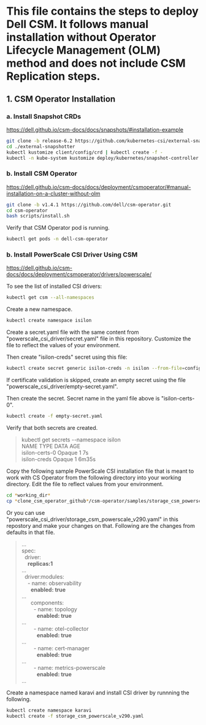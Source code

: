 # This file contains the steps to deploy Dell CSM. It follows manual installation without Operator Lifecycle Management (OLM) method and does not include CSM Replication steps. 

## 1. CSM Operator Installation
### a. Install Snapshot CRDs

https://dell.github.io/csm-docs/docs/snapshots/#installation-example

```bash
git clone -b release-6.2 https://github.com/kubernetes-csi/external-snapshotter
cd ./external-snapshotter
kubectl kustomize client/config/crd | kubectl create -f -
kubectl -n kube-system kustomize deploy/kubernetes/snapshot-controller | kubectl create -f -
```


### b. Install CSM Operator

https://dell.github.io/csm-docs/docs/deployment/csmoperator/#manual-installation-on-a-cluster-without-olm

```bash
git clone -b v1.4.1 https://github.com/dell/csm-operator.git
cd csm-operator
bash scripts/install.sh
```

Verify that CSM Operator pod is running.
```bash
kubectl get pods -n dell-csm-operator
```

### b. Install PowerScale CSI Driver Using CSM

https://dell.github.io/csm-docs/docs/deployment/csmoperator/drivers/powerscale/

To see the list of installed CSI drivers:  
```bash
kubectl get csm --all-namespaces
```

Create a new namespace.
```bash
kubectl create namespace isilon
```

Create a secret.yaml file with the same content from "powerscale_csi_driver/secret.yaml" file in this repository. Customize the file to reflect the values of your environment.

Then create "isilon-creds" secret using this file:

```bash
kubectl create secret generic isilon-creds -n isilon --from-file=config=secret.yaml
```

If certificate validation is skipped, create an empty secret using the file "powerscale_csi_driver/empty-secret.yaml".

Then create the secret. Secret name in the yaml file above is "isilon-certs-0".

```bash
kubectl create -f empty-secret.yaml
```

Verify that both secrets are created.

> kubectl get secrets --namespace isilon  
> NAME             TYPE     DATA   AGE  
> isilon-certs-0   Opaque   1      7s  
> isilon-creds     Opaque   1      6m35s  

Copy the following sample PowerScale CSI installation file that is meant to work with CS Operator from the following directory into your working directory. Edit the file to reflect values from your environment.

```bash
cd *working_dir*
cp *clone_csm_operator_github*/csm-operator/samples/storage_csm_powerscale_v290.yaml .
```
Or you can use "powerscale_csi_driver/storage_csm_powerscale_v290.yaml" in this repostory and make your changes on that. Following are the changes from defaults in that file.

> ...  
> spec:   
> &nbsp;&nbsp;driver:  
> &nbsp;&nbsp;&nbsp;&nbsp;**replicas:1**  
> ...  
> &nbsp;&nbsp;driver:modules:  
> &nbsp;&nbsp;&nbsp;&nbsp;- name: observability  
> &nbsp;&nbsp;&nbsp;&nbsp;&nbsp;&nbsp;**enabled: true**  
> ...   
> &nbsp;&nbsp;&nbsp;&nbsp;&nbsp;&nbsp;components:  
> &nbsp;&nbsp;&nbsp;&nbsp;&nbsp;&nbsp;&nbsp;&nbsp;- name: topology  
> &nbsp;&nbsp;&nbsp;&nbsp;&nbsp;&nbsp;&nbsp;&nbsp;&nbsp;&nbsp;**enabled: true**  
> ...  
> &nbsp;&nbsp;&nbsp;&nbsp;&nbsp;&nbsp;&nbsp;&nbsp;- name: otel-collector  
> &nbsp;&nbsp;&nbsp;&nbsp;&nbsp;&nbsp;&nbsp;&nbsp;&nbsp;&nbsp;**enabled: true**  
> ...  
> &nbsp;&nbsp;&nbsp;&nbsp;&nbsp;&nbsp;&nbsp;&nbsp;- name: cert-manager  
> &nbsp;&nbsp;&nbsp;&nbsp;&nbsp;&nbsp;&nbsp;&nbsp;&nbsp;&nbsp;**enabled: true**  
> ...  
> &nbsp;&nbsp;&nbsp;&nbsp;&nbsp;&nbsp;&nbsp;&nbsp;- name: metrics-powerscale  
> &nbsp;&nbsp;&nbsp;&nbsp;&nbsp;&nbsp;&nbsp;&nbsp;&nbsp;&nbsp;**enabled: true**  
> ...       

Create a namespace named karavi and install CSI driver by runnning the following.
```bash
kubectl create namespace karavi
kubectl create -f storage_csm_powerscale_v290.yaml
```



